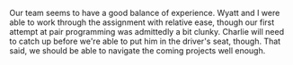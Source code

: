 Our team seems to have a good balance of experience. Wyatt and I were able to work through the assignment with relative ease, though our first attempt at pair programming was admittedly a bit clunky. Charlie will need to catch up before we're able to put him in the driver's seat, though. That said, we should be able to navigate the coming projects well enough.